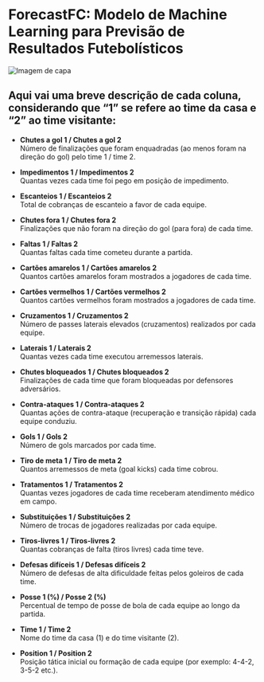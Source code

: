 # **ForecastFC: Modelo de Machine Learning para Previsão de Resultados Futebolísticos**

![Imagem de capa](https://github.com/UFRJ-Analytica/PS-2025.1/blob/main/capa.png)




## Aqui vai uma breve descrição de cada coluna, considerando que “1” se refere ao time da casa e “2” ao time visitante:

- **Chutes a gol 1 / Chutes a gol 2**  
  Número de finalizações que foram enquadradas (ao menos foram na direção do gol) pelo time 1 / time 2.

- **Impedimentos 1 / Impedimentos 2**  
  Quantas vezes cada time foi pego em posição de impedimento.

- **Escanteios 1 / Escanteios 2**  
  Total de cobranças de escanteio a favor de cada equipe.

- **Chutes fora 1 / Chutes fora 2**  
  Finalizações que não foram na direção do gol (para fora) de cada time.

- **Faltas 1 / Faltas 2**  
  Quantas faltas cada time cometeu durante a partida.

- **Cartões amarelos 1 / Cartões amarelos 2**  
  Quantos cartões amarelos foram mostrados a jogadores de cada time.

- **Cartões vermelhos 1 / Cartões vermelhos 2**  
  Quantos cartões vermelhos foram mostrados a jogadores de cada time.

- **Cruzamentos 1 / Cruzamentos 2**  
  Número de passes laterais elevados (cruzamentos) realizados por cada equipe.

- **Laterais 1 / Laterais 2**  
  Quantas vezes cada time executou arremessos laterais.

- **Chutes bloqueados 1 / Chutes bloqueados 2**  
  Finalizações de cada time que foram bloqueadas por defensores adversários.

- **Contra-ataques 1 / Contra-ataques 2**  
  Quantas ações de contra-ataque (recuperação e transição rápida) cada equipe conduziu.

- **Gols 1 / Gols 2**  
  Número de gols marcados por cada time.

- **Tiro de meta 1 / Tiro de meta 2**  
  Quantos arremessos de meta (goal kicks) cada time cobrou.

- **Tratamentos 1 / Tratamentos 2**  
  Quantas vezes jogadores de cada time receberam atendimento médico em campo.

- **Substituições 1 / Substituições 2**  
  Número de trocas de jogadores realizadas por cada equipe.

- **Tiros-livres 1 / Tiros-livres 2**  
  Quantas cobranças de falta (tiros livres) cada time teve.

- **Defesas difíceis 1 / Defesas difíceis 2**  
  Número de defesas de alta dificuldade feitas pelos goleiros de cada time.

- **Posse 1 (%) / Posse 2 (%)**  
  Percentual de tempo de posse de bola de cada equipe ao longo da partida.

- **Time 1 / Time 2**  
  Nome do time da casa (1) e do time visitante (2).

- **Position 1 / Position 2**  
  Posição tática inicial ou formação de cada equipe (por exemplo: 4-4-2, 3-5-2 etc.).
